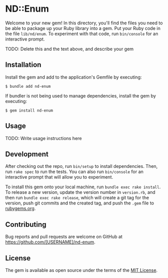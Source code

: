 # ND::Enum

Welcome to your new gem! In this directory, you'll find the files you need to be able to package up your Ruby library into a gem. Put your Ruby code in the file `lib/nd/enum`. To experiment with that code, run `bin/console` for an interactive prompt.

TODO: Delete this and the text above, and describe your gem

## Installation

Install the gem and add to the application's Gemfile by executing:

    $ bundle add nd-enum

If bundler is not being used to manage dependencies, install the gem by executing:

    $ gem install nd-enum

## Usage

TODO: Write usage instructions here

## Development

After checking out the repo, run `bin/setup` to install dependencies. Then, run `rake spec` to run the tests. You can also run `bin/console` for an interactive prompt that will allow you to experiment.

To install this gem onto your local machine, run `bundle exec rake install`. To release a new version, update the version number in `version.rb`, and then run `bundle exec rake release`, which will create a git tag for the version, push git commits and the created tag, and push the `.gem` file to [rubygems.org](https://rubygems.org).

## Contributing

Bug reports and pull requests are welcome on GitHub at https://github.com/[USERNAME]/nd-enum.

## License

The gem is available as open source under the terms of the [MIT License](https://opensource.org/licenses/MIT).
